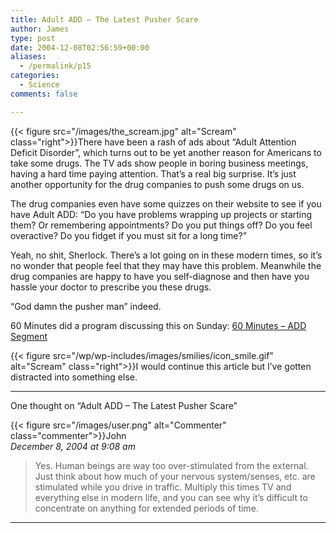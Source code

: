 ```yaml
---
title: Adult ADD – The Latest Pusher Scare
author: James
type: post
date: 2004-12-08T02:56:59+00:00
aliases:
  - /permalink/p15
categories:
  - Science
comments: false

---
```

{{< figure src="/images/the_scream.jpg" alt="Scream" class="right">}}There have been a rash of ads about &#8220;Adult Attention Deficit Disorder&#8221;, which turns out to be yet another reason for Americans to take some drugs. The TV ads show people in boring business meetings, having a hard time paying attention. That&#8217;s a real big surprise. It&#8217;s just another opportunity for the drug companies to push some drugs on us.

The drug companies even have some quizzes on their website to see if you have Adult ADD: &#8220;Do you have problems wrapping up projects or starting them? Or remembering appointments? Do you put things off? Do you feel overactive? Do you fidget if you must sit for a long time?&#8221;

Yeah, no shit, Sherlock. There&#8217;s a lot going on in these modern times, so it&#8217;s no wonder that people feel that they may have this problem. Meanwhile the drug companies are happy to have you self-diagnose and then have you hassle your doctor to prescribe you these drugs.

&#8220;God damn the pusher man&#8221; indeed.

60 Minutes did a program discussing this on Sunday: [60 Minutes &#8211; ADD Segment][1]

{{< figure src="/wp/wp-includes/images/smilies/icon_smile.gif" alt="Scream" class="right">}}I would continue this article but I&#8217;ve gotten distracted into something else.

****

One thought on “Adult ADD – The Latest Pusher Scare”

{{< figure src="/images/user.png" alt="Commenter" class="commenter">}}John  
_December 8, 2004 at 9:08 am_

>Yes. Human beings are way too over-stimulated from the external. Just think about how much of your nervous system/senses, etc. are stimulated while you drive in traffic. Multiply this times TV and everything else in modern life, and you can see why it’s difficult to concentrate on anything for extended periods of time.

****

 [1]: http://www.cbsnews.com/stories/2004/12/03/60minutes/main658996.shtml
